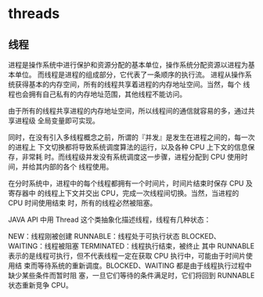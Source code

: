 # threads

## 线程
进程是操作系统中进行保护和资源分配的基本单位，操作系统分配资源以进程为基本单位。  而线程是进程的组成部分，它代表了一条顺序的执行流。
进程从操作系统获得基本的内存空间，所有的线程共享着进程的内存地址空间。当然，每个  线程也会拥有自己私有的内存地址范围，其他线程不能访问。

由于所有的线程共享进程的内存地址空间，所以线程间的通信就容易的多，通过共享进程级  全局变量即可实现。

同时，在没有引入多线程概念之前，所谓的『并发』是发生在进程之间的，每一次的进程上  下文切换都将导致系统调度算法的运行，以及各种 CPU 上下文的信息保存，非常耗  时。而线程级并发没有系统调度这一步骤，进程分配到 CPU 使用时间，并给其内部的各个  线程使用。

在分时系统中，进程中的每个线程都拥有一个时间片，时间片结束时保存 CPU 及寄存器中  的线程上下文并交出 CPU，完成一次线程间切换。当然，当进程的 CPU 时间使用结束  时，所有的线程必然被阻塞。  

JAVA API 中用 Thread 这个类抽象化描述线程，线程有几种状态：

NEW：线程刚被创建
RUNNABLE：线程处于可执行状态
BLOCKED、WAITING：线程被阻塞
TERMINATED：线程执行结束，被终止
其中 RUNNABLE 表示的是线程可执行，但不代表线程一定在获取 CPU 执行中，可能由于时间片使用结  束而等待系统的重新调度。BLOCKED、WAITING 都是由于线程执行过程中缺少某些条件而暂时阻    塞，一旦它们等待的条件满足时，它们将回到 RUNNABLE 状态重新竞争 CPU。
